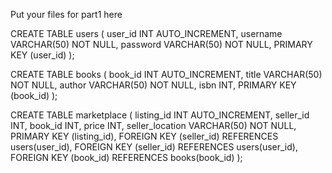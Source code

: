 Put your files for part1 here

CREATE TABLE users (
    user_id INT AUTO_INCREMENT,
    username VARCHAR(50) NOT NULL,
    password VARCHAR(50) NOT NULL,
    PRIMARY KEY (user_id)
);

CREATE TABLE books (
    book_id INT AUTO_INCREMENT,
    title VARCHAR(50) NOT NULL,
    author VARCHAR(50) NOT NULL,
    isbn INT,
    PRIMARY KEY (book_id)
);

CREATE TABLE marketplace (
    listing_id INT AUTO_INCREMENT,
    seller_id INT,
    book_id INT,
    price INT,
    seller_location VARCHAR(50) NOT NULL,
    PRIMARY KEY (listing_id),
    FOREIGN KEY (seller_id) REFERENCES users(user_id),
    FOREIGN KEY (seller_id) REFERENCES users(user_id),
    FOREIGN KEY (book_id) REFERENCES books(book_id)
);